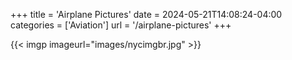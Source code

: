 +++
title = 'Airplane Pictures'
date = 2024-05-21T14:08:24-04:00
categories = ['Aviation']
url = '/airplane-pictures'
+++

{{< imgp imageurl="images/nycimgbr.jpg" >}}
